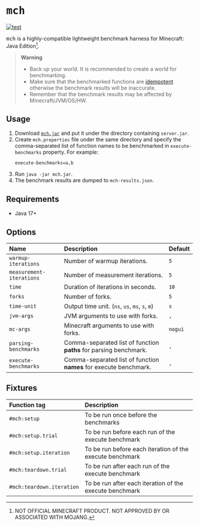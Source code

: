 # <samp>mch</samp>

[![test](https://github.com/mcenv/mch/actions/workflows/test.yml/badge.svg)](https://github.com/mcenv/mch/actions/workflows/test.yml)

<samp>mch</samp> is a highly-compatible lightweight benchmark harness for Minecraft: Java Edition[^1].

> **Warning**
> - Back up your world. It is recommended to create a world for benchmarking.
> - Make sure that the benchmarked functions are [idempotent](https://en.wikipedia.org/wiki/Idempotence) otherwise the benchmark results will be inaccurate.
> - Remember that the benchmark results may be affected by Minecraft/JVM/OS/HW.

## Usage

1. Download [`mch.jar`](https://github.com/mcenv/mch/releases/latest/download/mch.jar) and put it under the directory containing `server.jar`.
2. Create `mch.properties` file under the same directory and specify the comma-separated list of function names to be benchmarked in `execute-benchmarks` property. For example:
    ```properties
    execute-benchmarks=a,b
    ```
3. Run `java -jar mch.jar`.
4. The benchmark results are dumped to `mch-results.json`.

## Requirements

- Java 17+

## Options

| Name                     | Description                                                       | Default |
|:-------------------------|:------------------------------------------------------------------|:--------|
| `warmup-iterations`      | Number of warmup iterations.                                      | `5`     |
| `measurement-iterations` | Number of measurement iterations.                                 | `5`     |
| `time`                   | Duration of iterations in seconds.                                | `10`    |
| `forks`                  | Number of forks.                                                  | `5`     |
| `time-unit`              | Output time unit. (`ns`, `us`, `ms`, `s`, `m`)                    | `s`     |
| `jvm-args`               | JVM arguments to use with forks.                                  | `,`     |
| `mc-args`                | Minecraft arguments to use with forks.                            | `nogui` |
| `parsing-benchmarks`     | Comma-separated list of function **paths** for parsing benchmark. | `,`     |
| `execute-benchmarks`     | Comma-separated list of function **names** for execute benchmark. | `,`     |

## Fixtures

| Function tag              | Description                                              |
|:--------------------------|:---------------------------------------------------------|
| `#mch:setup`              | To be run once before the benchmarks                     |
| `#mch:setup.trial`        | To be run before each run of the execute benchmark       |
| `#mch:setup.iteration`    | To be run before each iteration of the execute benchmark |
| `#mch:teardown.trial`     | To be run after each run of the execute benchmark        |
| `#mch:teardown.iteration` | To be run after each iteration of the execute benchmark  |

[^1]: NOT OFFICIAL MINECRAFT PRODUCT. NOT APPROVED BY OR ASSOCIATED WITH MOJANG.
